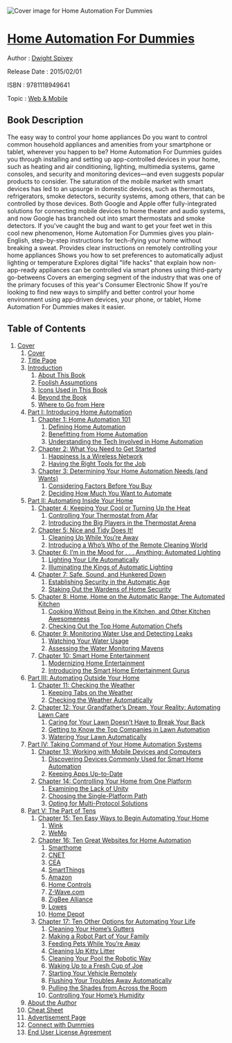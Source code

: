 ![Cover image for Home Automation For Dummies](https://imgdetail.ebookreading.net/cover/cover/web_mobile/EB9781118949641.jpg)

[Home Automation For Dummies](https://ebookreading.net/view/book/Home+Automation+For+Dummies-EB9781118949641_1.html "Home Automation For Dummies")
====================================================================================================================

Author : [Dwight Spivey](https://ebookreading.net/search/author/Dwight+Spivey)

Release Date : 2015/02/01

ISBN : 9781118949641

Topic : [Web & Mobile](https://ebookreading.net/search/category/web-mobile)

Book Description
-----------------

The easy way to control your home appliances
Do you want to control common household appliances and amenities from your smartphone or tablet, wherever you happen to be? Home Automation For Dummies guides you through installing and setting up app-controlled devices in your home, such as heating and air conditioning, lighting, multimedia systems, game consoles, and security and monitoring devices—and even suggests popular products to consider.
The saturation of the mobile market with smart devices has led to an upsurge in domestic devices, such as thermostats, refrigerators, smoke detectors, security systems, among others, that can be controlled by those devices. Both Google and Apple offer fully-integrated solutions for connecting mobile devices to home theater and audio systems, and now Google has branched out into smart thermostats and smoke detectors. If you've caught the bug and want to get your feet wet in this cool new phenomenon, Home Automation For Dummies gives you plain-English, step-by-step instructions for tech-ifying your home without breaking a sweat.
Provides clear instructions on remotely controlling your home appliances
Shows you how to set preferences to automatically adjust lighting or temperature
Explores digital "life hacks" that explain how non-app-ready appliances can be controlled via smart phones using third-party go-betweens
Covers an emerging segment of the industry that was one of the primary focuses of this year's Consumer Electronic Show
If you're looking to find new ways to simplify and better control your home environment using app-driven devices, your phone, or tablet, Home Automation For Dummies makes it easier.
              
Table of Contents
-----------------

1. [Cover](https://ebookreading.net/view/book/Home+Automation+For+Dummies-EB9781118949641_1.html)
    1. [Cover](https://ebookreading.net/view/book/Home+Automation+For+Dummies-EB9781118949641_1.html)
    1. [Title Page](https://ebookreading.net/view/book/Home+Automation+For+Dummies-EB9781118949641_2.html)
    1. [Introduction  ](https://ebookreading.net/view/book/Home+Automation+For+Dummies-EB9781118949641_4.html)
        1. [About This Book](https://ebookreading.net/view/book/Home+Automation+For+Dummies-EB9781118949641_4.html#h2-1)
        1. [Foolish Assumptions](https://ebookreading.net/view/book/Home+Automation+For+Dummies-EB9781118949641_4.html#h2-2)
        1. [Icons Used in This Book](https://ebookreading.net/view/book/Home+Automation+For+Dummies-EB9781118949641_4.html#h2-3)
        1. [Beyond the Book](https://ebookreading.net/view/book/Home+Automation+For+Dummies-EB9781118949641_4.html#h2-4)
        1. [Where to Go from Here](https://ebookreading.net/view/book/Home+Automation+For+Dummies-EB9781118949641_4.html#h2-5)
    1. [Part I: Introducing Home Automation](https://ebookreading.net/view/book/Home+Automation+For+Dummies-EB9781118949641_5.html)
        1. [Chapter 1: Home Automation 101  ](https://ebookreading.net/view/book/Home+Automation+For+Dummies-EB9781118949641_6.html)
            1. [Defining Home Automation](https://ebookreading.net/view/book/Home+Automation+For+Dummies-EB9781118949641_6.html#h2-1)
            1. [Benefitting from Home Automation](https://ebookreading.net/view/book/Home+Automation+For+Dummies-EB9781118949641_6.html#h2-2)
            1. [Understanding the Tech Involved in Home Automation](https://ebookreading.net/view/book/Home+Automation+For+Dummies-EB9781118949641_6.html#h2-3)
        1. [Chapter 2: What You Need to Get Started  ](https://ebookreading.net/view/book/Home+Automation+For+Dummies-EB9781118949641_7.html)
            1. [Happiness Is a Wireless Network](https://ebookreading.net/view/book/Home+Automation+For+Dummies-EB9781118949641_7.html#h2-1)
            1. [Having the Right Tools for the Job](https://ebookreading.net/view/book/Home+Automation+For+Dummies-EB9781118949641_7.html#h2-2)
        1. [Chapter 3: Determining Your Home Automation Needs (and Wants)  ](https://ebookreading.net/view/book/Home+Automation+For+Dummies-EB9781118949641_8.html)
            1. [Considering Factors Before You Buy](https://ebookreading.net/view/book/Home+Automation+For+Dummies-EB9781118949641_8.html#h2-1)
            1. [Deciding How Much You Want to Automate](https://ebookreading.net/view/book/Home+Automation+For+Dummies-EB9781118949641_8.html#h2-2)
    1. [Part II: Automating Inside Your Home](https://ebookreading.net/view/book/Home+Automation+For+Dummies-EB9781118949641_9.html)
        1. [Chapter 4: Keeping Your Cool or Turning Up the Heat  ](https://ebookreading.net/view/book/Home+Automation+For+Dummies-EB9781118949641_10.html)
            1. [Controlling Your Thermostat from Afar](https://ebookreading.net/view/book/Home+Automation+For+Dummies-EB9781118949641_10.html#h2-1)
            1. [Introducing the Big Players in the Thermostat Arena](https://ebookreading.net/view/book/Home+Automation+For+Dummies-EB9781118949641_10.html#h2-2)
        1. [Chapter 5: Nice and Tidy Does It!  ](https://ebookreading.net/view/book/Home+Automation+For+Dummies-EB9781118949641_11.html)
            1. [Cleaning Up While You’re Away](https://ebookreading.net/view/book/Home+Automation+For+Dummies-EB9781118949641_11.html#h2-1)
            1. [Introducing a Who’s Who of the Remote Cleaning World](https://ebookreading.net/view/book/Home+Automation+For+Dummies-EB9781118949641_11.html#h2-2)
        1. [Chapter 6: I’m in the Mood for . . . Anything: Automated Lighting  ](https://ebookreading.net/view/book/Home+Automation+For+Dummies-EB9781118949641_12.html)
            1. [Lighting Your Life Automatically](https://ebookreading.net/view/book/Home+Automation+For+Dummies-EB9781118949641_12.html#h2-1)
            1. [Illuminating the Kings of Automatic Lighting](https://ebookreading.net/view/book/Home+Automation+For+Dummies-EB9781118949641_12.html#h2-2)
        1. [Chapter 7: Safe, Sound, and Hunkered Down  ](https://ebookreading.net/view/book/Home+Automation+For+Dummies-EB9781118949641_13.html)
            1. [Establishing Security in the Automatic Age](https://ebookreading.net/view/book/Home+Automation+For+Dummies-EB9781118949641_13.html#h2-1)
            1. [Staking Out the Wardens of Home Security](https://ebookreading.net/view/book/Home+Automation+For+Dummies-EB9781118949641_13.html#h2-2)
        1. [Chapter 8: Home, Home on the Automatic Range: The Automated Kitchen  ](https://ebookreading.net/view/book/Home+Automation+For+Dummies-EB9781118949641_14.html)
            1. [Cooking Without Being in the Kitchen, and Other Kitchen Awesomeness](https://ebookreading.net/view/book/Home+Automation+For+Dummies-EB9781118949641_14.html#h2-1)
            1. [Checking Out the Top Home Automation Chefs](https://ebookreading.net/view/book/Home+Automation+For+Dummies-EB9781118949641_14.html#h2-2)
        1. [Chapter 9: Monitoring Water Use and Detecting Leaks  ](https://ebookreading.net/view/book/Home+Automation+For+Dummies-EB9781118949641_15.html)
            1. [Watching Your Water Usage](https://ebookreading.net/view/book/Home+Automation+For+Dummies-EB9781118949641_15.html#h2-1)
            1. [Assessing the Water Monitoring Mavens](https://ebookreading.net/view/book/Home+Automation+For+Dummies-EB9781118949641_15.html#h2-2)
        1. [Chapter 10: Smart Home Entertainment  ](https://ebookreading.net/view/book/Home+Automation+For+Dummies-EB9781118949641_16.html)
            1. [Modernizing Home Entertainment](https://ebookreading.net/view/book/Home+Automation+For+Dummies-EB9781118949641_16.html#h2-1)
            1. [Introducing the Smart Home Entertainment Gurus](https://ebookreading.net/view/book/Home+Automation+For+Dummies-EB9781118949641_16.html#h2-2)
    1. [Part III: Automating Outside Your Home](https://ebookreading.net/view/book/Home+Automation+For+Dummies-EB9781118949641_17.html)
        1. [Chapter 11: Checking the Weather  ](https://ebookreading.net/view/book/Home+Automation+For+Dummies-EB9781118949641_18.html)
            1. [Keeping Tabs on the Weather](https://ebookreading.net/view/book/Home+Automation+For+Dummies-EB9781118949641_18.html#h2-1)
            1. [Checking the Weather Automatically](https://ebookreading.net/view/book/Home+Automation+For+Dummies-EB9781118949641_18.html#h2-2)
        1. [Chapter 12: Your Grandfather’s Dream, Your Reality: Automating Lawn Care  ](https://ebookreading.net/view/book/Home+Automation+For+Dummies-EB9781118949641_19.html)
            1. [Caring for Your Lawn Doesn’t Have to Break Your Back](https://ebookreading.net/view/book/Home+Automation+For+Dummies-EB9781118949641_19.html#h2-1)
            1. [Getting to Know the Top Companies in Lawn Automation](https://ebookreading.net/view/book/Home+Automation+For+Dummies-EB9781118949641_19.html#h2-2)
            1. [Watering Your Lawn Automatically](https://ebookreading.net/view/book/Home+Automation+For+Dummies-EB9781118949641_19.html#h2-3)
    1. [Part IV: Taking Command of Your Home Automation Systems](https://ebookreading.net/view/book/Home+Automation+For+Dummies-EB9781118949641_20.html)
        1. [Chapter 13: Working with Mobile Devices and Computers  ](https://ebookreading.net/view/book/Home+Automation+For+Dummies-EB9781118949641_21.html)
            1. [Discovering Devices Commonly Used for Smart Home Automation](https://ebookreading.net/view/book/Home+Automation+For+Dummies-EB9781118949641_21.html#h2-1)
            1. [Keeping Apps Up-to-Date](https://ebookreading.net/view/book/Home+Automation+For+Dummies-EB9781118949641_21.html#h2-2)
        1. [Chapter 14: Controlling Your Home from One Platform  ](https://ebookreading.net/view/book/Home+Automation+For+Dummies-EB9781118949641_22.html)
            1. [Examining the Lack of Unity](https://ebookreading.net/view/book/Home+Automation+For+Dummies-EB9781118949641_22.html#h2-1)
            1. [Choosing the Single-Platform Path](https://ebookreading.net/view/book/Home+Automation+For+Dummies-EB9781118949641_22.html#h2-2)
            1. [Opting for Multi-Protocol Solutions](https://ebookreading.net/view/book/Home+Automation+For+Dummies-EB9781118949641_22.html#h2-3)
    1. [Part V: The Part of Tens](https://ebookreading.net/view/book/Home+Automation+For+Dummies-EB9781118949641_23.html)
        1. [Chapter 15: Ten Easy Ways to Begin Automating Your Home  ](https://ebookreading.net/view/book/Home+Automation+For+Dummies-EB9781118949641_24.html)
            1. [Wink](https://ebookreading.net/view/book/Home+Automation+For+Dummies-EB9781118949641_24.html#h2-1)
            1. [WeMo](https://ebookreading.net/view/book/Home+Automation+For+Dummies-EB9781118949641_24.html#h2-2)
        1. [Chapter 16: Ten Great Websites for Home Automation  ](https://ebookreading.net/view/book/Home+Automation+For+Dummies-EB9781118949641_25.html)
            1. [Smarthome](https://ebookreading.net/view/book/Home+Automation+For+Dummies-EB9781118949641_25.html#h2-1)
            1. [CNET](https://ebookreading.net/view/book/Home+Automation+For+Dummies-EB9781118949641_25.html#h2-2)
            1. [CEA](https://ebookreading.net/view/book/Home+Automation+For+Dummies-EB9781118949641_25.html#h2-3)
            1. [SmartThings](https://ebookreading.net/view/book/Home+Automation+For+Dummies-EB9781118949641_25.html#h2-4)
            1. [Amazon](https://ebookreading.net/view/book/Home+Automation+For+Dummies-EB9781118949641_25.html#h2-5)
            1. [Home Controls](https://ebookreading.net/view/book/Home+Automation+For+Dummies-EB9781118949641_25.html#h2-6)
            1. [Z-Wave.com](https://ebookreading.net/view/book/Home+Automation+For+Dummies-EB9781118949641_25.html#h2-7)
            1. [ZigBee Alliance](https://ebookreading.net/view/book/Home+Automation+For+Dummies-EB9781118949641_25.html#h2-8)
            1. [Lowes](https://ebookreading.net/view/book/Home+Automation+For+Dummies-EB9781118949641_25.html#h2-9)
            1. [Home Depot](https://ebookreading.net/view/book/Home+Automation+For+Dummies-EB9781118949641_25.html#h2-10)
        1. [Chapter 17: Ten Other Options for Automating Your Life  ](https://ebookreading.net/view/book/Home+Automation+For+Dummies-EB9781118949641_26.html)
            1. [Cleaning Your Home’s Gutters](https://ebookreading.net/view/book/Home+Automation+For+Dummies-EB9781118949641_26.html#h2-1)
            1. [Making a Robot Part of Your Family](https://ebookreading.net/view/book/Home+Automation+For+Dummies-EB9781118949641_26.html#h2-2)
            1. [Feeding Pets While You’re Away](https://ebookreading.net/view/book/Home+Automation+For+Dummies-EB9781118949641_26.html#h2-3)
            1. [Cleaning Up Kitty Litter](https://ebookreading.net/view/book/Home+Automation+For+Dummies-EB9781118949641_26.html#h2-4)
            1. [Cleaning Your Pool the Robotic Way](https://ebookreading.net/view/book/Home+Automation+For+Dummies-EB9781118949641_26.html#h2-5)
            1. [Waking Up to a Fresh Cup of Joe](https://ebookreading.net/view/book/Home+Automation+For+Dummies-EB9781118949641_26.html#h2-6)
            1. [Starting Your Vehicle Remotely](https://ebookreading.net/view/book/Home+Automation+For+Dummies-EB9781118949641_26.html#h2-7)
            1. [Flushing Your Troubles Away Automatically](https://ebookreading.net/view/book/Home+Automation+For+Dummies-EB9781118949641_26.html#h2-8)
            1. [Pulling the Shades from Across the Room](https://ebookreading.net/view/book/Home+Automation+For+Dummies-EB9781118949641_26.html#h2-9)
            1. [Controlling Your Home’s Humidity](https://ebookreading.net/view/book/Home+Automation+For+Dummies-EB9781118949641_26.html#h2-10)
    1. [About the Author](https://ebookreading.net/view/book/Home+Automation+For+Dummies-EB9781118949641_27.html)
    1. [Cheat Sheet](https://ebookreading.net/view/book/Home+Automation+For+Dummies-EB9781118949641_28.html)
    1. [Advertisement Page](https://ebookreading.net/view/book/Home+Automation+For+Dummies-EB9781118949641_29.html)
    1. [Connect with Dummies](https://ebookreading.net/view/book/Home+Automation+For+Dummies-EB9781118949641_30.html)
    1. [End User License Agreement](https://ebookreading.net/view/book/Home+Automation+For+Dummies-EB9781118949641_31.html)
